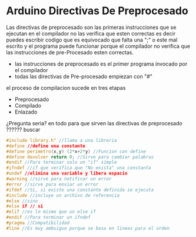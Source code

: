# Arduino Directivas De Preprocesado

Las directivas de preprocesado son las primeras instrucciones que se ejecutan en el compilador no las verifica que esten correctas es decir puedes escribir codigo que es equivocado que falta una ";" o este mal escrito y el programa puede funcionar porque el compilador no verifica que las instrucciones de pre-Procesado esten correctas.

* las instrucciones de preprocesado es el primer programa invocado por el compilador
* todas las directivas de Pre-procesado empiezan con "#" 

el proceso de compilacion sucede en tres etapas

* Preprocesado
* Compilado
* Enlazado

¿Pregunta seria? en todo para que sirven las directivas de preprocesado ?????? buscar

```c++
#include library.h" //llama a una libreria
#define //define una constante 
#define perimetro(x,y) (2*x+2*y) //Funcion con define
#define devolver return 0; //Sirve para cambiar palabras
#endif //Para terminar solo un "if" simple
#ifndef //if que verifica que "No exista" una constanta
#undef //elimina una variable y libera espacio
#warning //sirve para notificar un error
#error //sirve para enviar un error
#ifdef //Si, si existe una constante definida se ejecuta
#include //incluye un archivo de referencia 
#else //sino
#else if // si
#elif //es lo mismo que un else if 
#endif //Para terminar un ifndef
#pragma //Compatibilidad
#line //Es muy ambuiguo porque se basa en lineas para el orden
```
